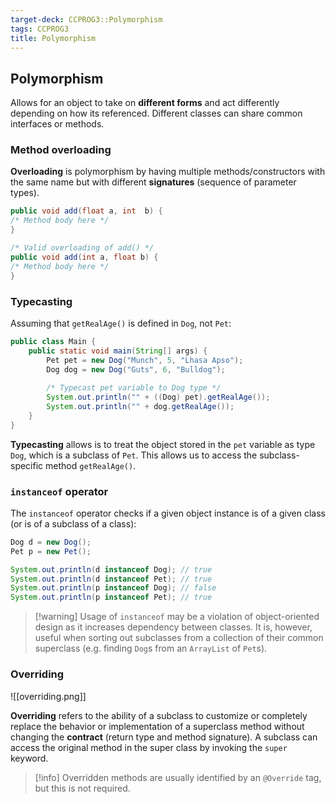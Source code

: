 ```yaml
---
target-deck: CCPROG3::Polymorphism
tags: CCPROG3
title: Polymorphism
---
```


## Polymorphism

Allows for an object to take on **different forms** and act differently depending on how its referenced. Different classes can share common interfaces or methods.

<!--ID: 1723000361299-->

### Method overloading

**Overloading** is polymorphism by having multiple methods/constructors with the same name but with different **signatures** (sequence of parameter types).

```java
public void add(float a, int  b) {
/* Method body here */
}

/* Valid overloading of add() */
public void add(int a, float b) {
/* Method body here */
}
```

<!--ID: 1723000361303-->

### Typecasting

Assuming that `getRealAge()` is defined in `Dog`, not `Pet`:

```java
public class Main {
    public static void main(String[] args) {
        Pet pet = new Dog("Munch", 5, "Lhasa Apso");
        Dog dog = new Dog("Guts", 6, "Bulldog");
        
        /* Typecast pet variable to Dog type */
        System.out.println("" + ((Dog) pet).getRealAge());
        System.out.println("" + dog.getRealAge());
    }
}
```

**Typecasting** allows is to treat the object stored in the `pet` variable as type  `Dog`, which is a subclass of `Pet`. This allows us to access the subclass-specific method `getRealAge()`.
<!--ID: 1723000361306-->

### `instanceof` operator

The `instanceof` operator checks if a given object instance is of a given class (or is of a subclass of a class):

```java
Dog d = new Dog();
Pet p = new Pet();

System.out.println(d instanceof Dog); // true
System.out.println(d instanceof Pet); // true
System.out.println(p instanceof Dog); // false
System.out.println(p instanceof Pet); // true
```

>[!warning] Usage of `instanceof` may be a violation of object-oriented design as it increases dependency between classes.
>It is, however, useful when sorting out subclasses from a collection of their common superclass (e.g. finding `Dog`s from an `ArrayList` of `Pet`s).

<!--ID: 1723000361308-->

### Overriding

![[overriding.png]]

**Overriding** refers to the ability of a subclass to customize or completely replace the behavior or implementation of a superclass method without changing the **contract** (return type and method signature). A subclass can access the original method in the super class by invoking the `super` keyword.

>[!info] Overridden methods are usually identified by an `@Override` tag, but this is not required.

<!--ID: 1723000361312-->
